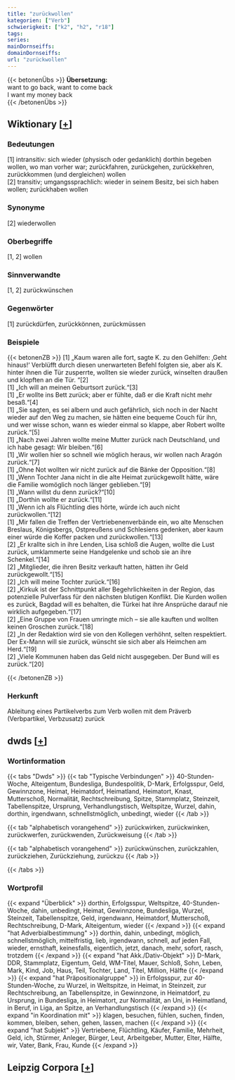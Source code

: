 ```yaml
---
title: "zurückwollen"
kategorien: ["Verb"]
schwierigkeit: ["k2", "h2", "r18"]
tags:
series:
mainDornseiffs:
domainDornseiffs:
url: "zurückwollen"
---
```


{{< betonenÜbs >}}
**Übersetzung:**  
want to go back, want to come back  
I want my money back  
{{< /betonenÜbs >}}

## Wiktionary [[+](https://de.wiktionary.org/wiki/zurückwollen)]

### Bedeutungen
[1] intransitiv: sich wieder (physisch oder gedanklich) dorthin begeben wollen, wo man vorher war; zurückfahren, zurückgehen, zurückkehren, zurückkommen (und dergleichen) wollen  
[2] transitiv; umgangssprachlich: wieder in seinem Besitz, bei sich haben wollen; zurückhaben wollen  

### Synonyme
[2] wiederwollen  

### Oberbegriffe
[1, 2] wollen  

### Sinnverwandte
[1, 2] zurückwünschen  

### Gegenwörter
[1] zurückdürfen, zurückkönnen, zurückmüssen  

### Beispiele
{{< betonenZB >}}
[1] „Kaum waren alle fort, sagte K. zu den Gehilfen: ‚Geht hinaus!‘ Verblüfft durch diesen unerwarteten Befehl folgten sie, aber als K. hinter ihnen die Tür zusperrte, wollten sie wieder zurück, winselten draußen und klopften an die Tür. “[2]  
[1] „Ich will an meinen Geburtsort zurück.“[3]  
[1] „Er wollte ins Bett zurück; aber er fühlte, daß er die Kraft nicht mehr besaß.“[4]  
[1] „Sie sagten, es sei albern und auch gefährlich, sich noch in der Nacht wieder auf den Weg zu machen, sie hätten eine bequeme Couch für ihn, und wer wisse schon, wann es wieder einmal so klappe, aber Robert wollte zurück.“[5]  
[1] „Nach zwei Jahren wollte meine Mutter zurück nach Deutschland, und ich habe gesagt: Wir bleiben.“[6]  
[1] „Wir wollen hier so schnell wie möglich heraus, wir wollen nach Aragón zurück.“[7]  
[1] „Ohne Not wollten wir nicht zurück auf die Bänke der Opposition.“[8]  
[1] „Wenn Tochter Jana nicht in die alte Heimat zurückgewollt hätte, wäre die Familie womöglich noch länger geblieben.“[9]  
[1] „Wann willst du denn zurück?“[10]  
[1] „Dorthin wollte er zurück.“[11]  
[1] „Wenn ich als Flüchtling dies hörte, würde ich auch nicht zurückwollen.“[12]  
[1] „Mir fallen die Treffen der Vertriebenenverbände ein, wo alte Menschen Breslaus, Königsbergs, Ostpreußens und Schlesiens gedenken, aber kaum einer würde die Koffer packen und zurückwollen.“[13]  
[2] „Er krallte sich in ihre Lenden, Lisa schloß die Augen, wollte die Lust zurück, umklammerte seine Handgelenke und schob sie an ihre Schenkel.“[14]  
[2] „Mitglieder, die ihren Besitz verkauft hatten, hätten ihr Geld zurückgewollt.“[15]  
[2] „Ich will meine Tochter zurück.“[16]  
[2] „Kirkuk ist der Schnittpunkt aller Begehrlichkeiten in der Region, das potenzielle Pulverfass für den nächsten blutigen Konflikt. Die Kurden wollen es zurück, Bagdad will es behalten, die Türkei hat ihre Ansprüche darauf nie wirklich aufgegeben.“[17]  
[2] „Eine Gruppe von Frauen umringte mich – sie alle kauften und wollten keinen Groschen zurück.“[18]  
[2] „In der Redaktion wird sie von den Kollegen verhöhnt, selten respektiert. Der Ex-Mann will sie zurück, wünscht sie sich aber als Heimchen am Herd.“[19]  
[2] „Viele Kommunen haben das Geld nicht ausgegeben. Der Bund will es zurück.“[20]  

{{< /betonenZB >}}
### Herkunft
Ableitung eines Partikelverbs zum Verb wollen mit dem Präverb (Verbpartikel, Verbzusatz) zurück  



## dwds [[+](https://www.dwds.de/wb/zurückwollen)]

### Wortinformation
{{< tabs "Dwds" >}}
{{< tab "Typische Verbindungen" >}}
40-Stunden-Woche, Alteigentum, Bundesliga, Bundespolitik, D-Mark, Erfolgsspur, Geld, Gewinnzone, Heimat, Heimatdorf, Heimatland, Heimatort, Knast, Mutterschoß, Normalität, Rechtschreibung, Spitze, Stammplatz, Steinzeit, Tabellenspitze, Ursprung, Verhandlungstisch, Weltspitze, Wurzel, dahin, dorthin, irgendwann, schnellstmöglich, unbedingt, wieder
{{< /tab >}}

{{< tab "alphabetisch vorangehend" >}}
zurückwirken, zurückwinken, zurückwerfen, zurückwenden, Zurückweisung
{{< /tab >}}

{{< tab "alphabetisch vorangehend" >}}
zurückwünschen, zurückzahlen, zurückziehen, Zurückziehung, zurückzu
{{< /tab >}}

{{< /tabs >}}

### Wortprofil
{{< expand "Überblick" >}} dorthin, Erfolgsspur, Weltspitze, 40-Stunden-Woche, dahin, unbedingt, Heimat, Gewinnzone, Bundesliga, Wurzel, Steinzeit, Tabellenspitze, Geld, irgendwann, Heimatdorf, Mutterschoß, Rechtschreibung, D-Mark, Alteigentum, wieder {{< /expand >}}
{{< expand "hat Adverbialbestimmung" >}} dorthin, dahin, unbedingt, möglich, schnellstmöglich, mittelfristig, lieb, irgendwann, schnell, auf jeden Fall, wieder, ernsthaft, keinesfalls, eigentlich, jetzt, danach, mehr, sofort, rasch, trotzdem {{< /expand >}}
{{< expand "hat Akk./Dativ-Objekt" >}} D-Mark, DDR, Stammplatz, Eigentum, Geld, WM-Titel, Mauer, Schloß, Sohn, Leben, Mark, Kind, Job, Haus, Teil, Tochter, Land, Titel, Million, Hälfte {{< /expand >}}
{{< expand "hat Präpositionalgruppe" >}} in Erfolgsspur, zur 40-Stunden-Woche, zu Wurzel, in Weltspitze, in Heimat, in Steinzeit, zur Rechtschreibung, an Tabellenspitze, in Gewinnzone, in Heimatdorf, zu Ursprung, in Bundesliga, in Heimatort, zur Normalität, an Uni, in Heimatland, in Beruf, in Liga, an Spitze, an Verhandlungstisch {{< /expand >}}
{{< expand "in Koordination mit" >}} klagen, besuchen, fühlen, suchen, finden, kommen, bleiben, sehen, gehen, lassen, machen {{< /expand >}}
{{< expand "hat Subjekt" >}} Vertriebene, Flüchtling, Käufer, Familie, Mehrheit, Geld, ich, Stürmer, Anleger, Bürger, Leut, Arbeitgeber, Mutter, Elter, Hälfte, wir, Vater, Bank, Frau, Kunde {{< /expand >}}

## Leipzig Corpora [[+](https://corpora.uni-leipzig.de/en/res?word=zurückwollen&corpusId=deu_newscrawl-public_2018)]

